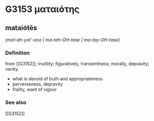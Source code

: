 # G3153 ματαιότης

## mataiótēs

_(mat-ah-yot'-ace | ma-teh-OH-tase | ma-tay-OH-tase)_

### Definition

from [[G3152]]; inutility; figuratively, transientness; morally, depravity; vanity.

- what is devoid of truth and appropriateness
- perverseness, depravity
- frailty, want of vigour

### See also

[[G3152]]

